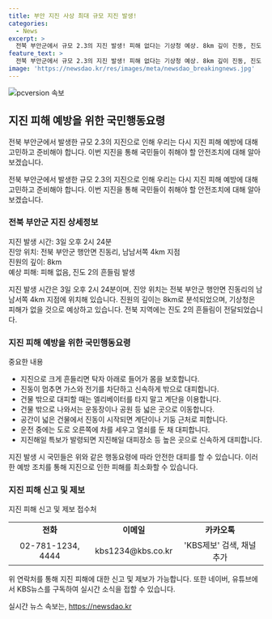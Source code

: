 ```yaml
---
title: 부안 지진 사상 최대 규모 지진 발생!
categories:
  - News
excerpt: >
  전북 부안군에서 규모 2.3의 지진 발생! 피해 없다는 기상청 예상. 8km 깊이 진동, 진도 2 흔들림 전달. 국민행동요령: 탁자 아래 몸 보호, 가스·전기 차단 후 대피, 엘리베이터 피하고 계단 이용, 넓은 공간으로 이동 등. ※ KBS 알고리즘으로 생산. ※ 제보: 02-781-1234, kbs1234@kbs.co.kr, KBS뉴스 구독 공식 계정.
feature_text: >
  전북 부안군에서 규모 2.3의 지진 발생! 피해 없다는 기상청 예상. 8km 깊이 진동, 진도 2 흔들림 전달. 국민행동요령: 탁자 아래 몸 보호, 가스·전기 차단 후 대피, 엘리베이터 피하고 계단 이용, 넓은 공간으로 이동 등. ※ KBS 알고리즘으로 생산. ※ 제보: 02-781-1234, kbs1234@kbs.co.kr, KBS뉴스 구독 공식 계정.
image: 'https://newsdao.kr/res/images/meta/newsdao_breakingnews.jpg'
---
```


<p><img src="https://newsdao.kr/res/images/meta/newsdao_breakingnews.jpg" alt="pcversion 속보" /></p>

<h2 data-ke-size="size26">지진 피해 예방을 위한 국민행동요령</h2>

<p>전북 부안군에서 발생한 규모 2.3의 지진으로 인해 우리는 다시 지진 피해 예방에 대해 고민하고 준비해야 합니다. 이번 지진을 통해 국민들이 취해야 할 안전조치에 대해 알아보겠습니다.</p>

<p data-ke-size="size16">전북 부안군에서 발생한 규모 2.3의 지진으로 인해 우리는 다시 지진 피해 예방에 대해 고민하고 준비해야 합니다. 이번 지진을 통해 국민들이 취해야 할 안전조치에 대해 알아보겠습니다.</p>

<h3>전북 부안군 지진 상세정보</h3>

<p>지진 발생 시간: 3일 오후 2시 24분<br>
진앙 위치: 전북 부안군 행안면 진동리, 남남서쪽 4km 지점<br>
진원의 깊이: 8km<br>
예상 피해: 피해 없음, 진도 2의 흔들림 발생</p>

<p data-ke-size="size16">지진 발생 시간은 3일 오후 2시 24분이며, 진앙 위치는 전북 부안군 행안면 진동리의 남남서쪽 4km 지점에 위치해 있습니다. 진원의 깊이는 8km로 분석되었으며, 기상청은 피해가 없을 것으로 예상하고 있습니다. 전북 지역에는 진도 2의 흔들림이 전달되었습니다.</p>

<h3>지진 피해 예방을 위한 국민행동요령</h3>

<p>중요한 내용</p>

<ul>
    <li>지진으로 크게 흔들리면 탁자 아래로 들어가 몸을 보호합니다.</li>
    <li>진동이 멈추면 가스와 전기를 차단하고 신속하게 밖으로 대피합니다.</li>
    <li>건물 밖으로 대피할 때는 엘리베이터를 타지 말고 계단을 이용합니다.</li>
    <li>건물 밖으로 나와서는 운동장이나 공원 등 넓은 곳으로 이동합니다.</li>
    <li>공간이 넓은 건물에서 진동이 시작되면 계단이나 기둥 근처로 피합니다.</li>
    <li>운전 중에는 도로 오른쪽에 차를 세우고 열쇠를 둔 채 대피합니다.</li>
    <li>지진해일 특보가 발령되면 지진해일 대피장소 등 높은 곳으로 신속하게 대피합니다.</li>
</ul>

<p data-ke-size="size16">지진 발생 시 국민들은 위와 같은 행동요령에 따라 안전한 대피를 할 수 있습니다. 이러한 예방 조치를 통해 지진으로 인한 피해를 최소화할 수 있습니다.</p>

<h3>지진 피해 신고 및 제보</h3>

<p>지진 피해 신고 및 제보 접수처</p>

<table>
    <tr>
        <td style="text-align: center; height: 17px;"><b>전화</b></td>
        <td style="text-align: center; height: 17px;"><b>이메일</b></td>
        <td style="text-align: center; height: 17px;"><b>카카오톡</b></td>
    </tr>
    <tr>
        <td style="text-align: center; height: 17px;">02-781-1234, 4444</td>
        <td style="text-align: center; height: 17px;">kbs1234@kbs.co.kr</td>
        <td style="text-align: center; height: 17px;">'KBS제보' 검색, 채널 추가</td>
    </tr>
</table>

<p data-ke-size="size16">위 연락처를 통해 지진 피해에 대한 신고 및 제보가 가능합니다. 또한 네이버, 유튜브에서 KBS뉴스를 구독하여 실시간 소식을 접할 수 있습니다.</p>
실시간 뉴스 속보는, <a href="https://newsdao.kr" rel="dofollow">https://newsdao.kr</a>


